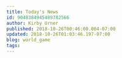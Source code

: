 ```yaml
---
title: Today's News
id: 9048384945489782566
author: Kirby Urner
published: 2018-10-26T00:46:00.004-07:00
updated: 2018-10-26T01:03:46.197-07:00
blog: world_game
tags: 
---
```


